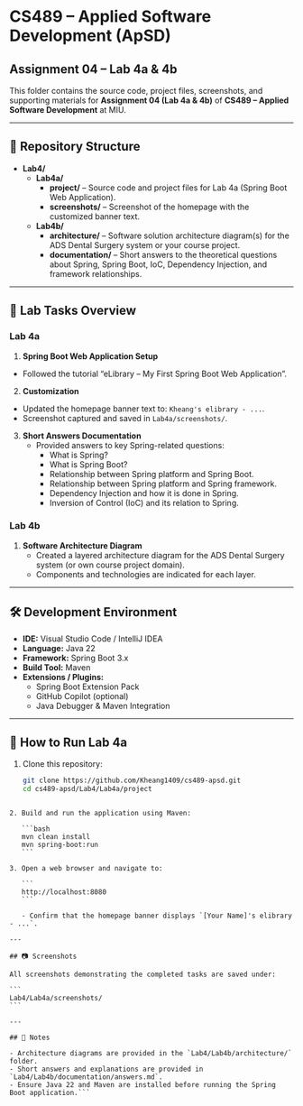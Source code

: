 # CS489 – Applied Software Development (ApSD)

## Assignment 04 – Lab 4a & 4b

This folder contains the source code, project files, screenshots, and supporting materials for **Assignment 04 (Lab 4a & 4b)** of **CS489 – Applied Software Development** at MIU.

---

## 📂 Repository Structure

- **Lab4/**
  - **Lab4a/**
    - **project/** – Source code and project files for Lab 4a (Spring Boot Web Application).
    - **screenshots/** – Screenshot of the homepage with the customized banner text.
  - **Lab4b/**
    - **architecture/** – Software solution architecture diagram(s) for the ADS Dental Surgery system or your course project.
    - **documentation/** – Short answers to the theoretical questions about Spring, Spring Boot, IoC, Dependency Injection, and framework relationships.

---

## 📝 Lab Tasks Overview

### Lab 4a

1. **Spring Boot Web Application Setup**

- Followed the tutorial “eLibrary – My First Spring Boot Web Application”.

2. **Customization**

- Updated the homepage banner text to: `Kheang's elibrary - ...`.
- Screenshot captured and saved in `Lab4a/screenshots/`.

3. **Short Answers Documentation**
   - Provided answers to key Spring-related questions:
     - What is Spring?
     - What is Spring Boot?
     - Relationship between Spring platform and Spring Boot.
     - Relationship between Spring platform and Spring framework.
     - Dependency Injection and how it is done in Spring.
     - Inversion of Control (IoC) and its relation to Spring.

### Lab 4b

1. **Software Architecture Diagram**
   - Created a layered architecture diagram for the ADS Dental Surgery system (or own course project domain).
   - Components and technologies are indicated for each layer.

---

## 🛠 Development Environment

- **IDE:** Visual Studio Code / IntelliJ IDEA
- **Language:** Java 22
- **Framework:** Spring Boot 3.x
- **Build Tool:** Maven
- **Extensions / Plugins:**
  - Spring Boot Extension Pack
  - GitHub Copilot (optional)
  - Java Debugger & Maven Integration

---

## 🚀 How to Run Lab 4a

1. Clone this repository:
   ```bash
   git clone https://github.com/Kheang1409/cs489-apsd.git
   cd cs489-apsd/Lab4/Lab4a/project
   ```

````

2. Build and run the application using Maven:

   ```bash
   mvn clean install
   mvn spring-boot:run
   ```

3. Open a web browser and navigate to:

   ```
   http://localhost:8080
   ```

   - Confirm that the homepage banner displays `[Your Name]'s elibrary - ...`.

---

## 📷 Screenshots

All screenshots demonstrating the completed tasks are saved under:

```
Lab4/Lab4a/screenshots/
```

---

## 📁 Notes

- Architecture diagrams are provided in the `Lab4/Lab4b/architecture/` folder.
- Short answers and explanations are provided in `Lab4/Lab4b/documentation/answers.md`.
- Ensure Java 22 and Maven are installed before running the Spring Boot application.```
````
